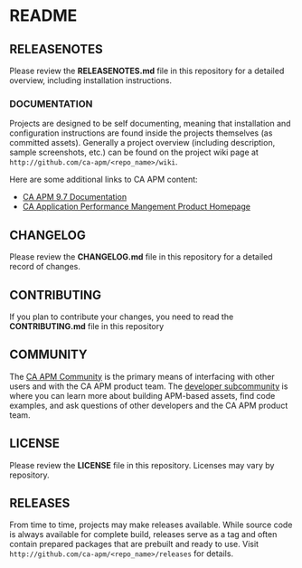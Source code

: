 
# README

## RELEASENOTES

Please review the 
**RELEASENOTES.md** 
file in this repository for a detailed overview, including installation instructions.

### DOCUMENTATION

Projects are designed to be self documenting, meaning that installation and configuration instructions are found inside the projects themselves (as committed assets).  Generally a project overview (including description, sample screenshots, etc.) can be found on the project wiki page at `http://github.com/ca-apm/<repo_name>/wiki`. 

Here are some additional links to CA APM content:

* [CA APM 9.7 Documentation](https://wiki.ca.com/display/APMDEVOPS97/CA+Application+Performance+Management)
* [CA Application Performance Mangement Product Homepage](http://www.ca.com/us/products/application-performance-management.aspx)

## CHANGELOG

Please review the 
**CHANGELOG.md** 
file in this repository for a detailed record of changes.

## CONTRIBUTING

If you plan to contribute your changes, you need to read the 
**CONTRIBUTING.md**
file in this repository

## COMMUNITY

The [CA APM Community](https://communities.ca.com/community/ca-apm) is the primary means of interfacing with other users and with the CA APM product team.  The [developer subcommunity](https://communities.ca.com/community/ca-apm/ca-developer-apm) is where you can learn more about building APM-based assets, find code examples, and ask questions of other developers and the CA APM product team.

## LICENSE

Please review the 
**LICENSE**
file in this repository.  Licenses may vary by repository.

## RELEASES

From time to time, projects may make releases available.  While source code is always available for complete build, releases serve as a tag and often contain prepared packages that are prebuilt and ready to use.  Visit `http://github.com/ca-apm/<repo_name>/releases` for details.